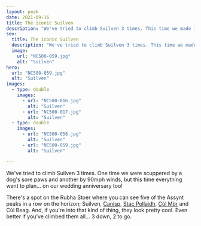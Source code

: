 ```yaml
---
layout: peak
date: 2021-09-16
title: The iconic Suilven
description: "We've tried to climb Suilven 3 times. This time we made it!"
seo:
  title: The iconic Suilven
  description: "We've tried to climb Suilven 3 times. This time we made it!"
  image:
    url: "NC500-059.jpg"
    alt: "Suilven" 
hero:
  url: "NC500-059.jpg"
  alt: "Suilven"
images:
  - type: double
    images:
      - url: "NC500-016.jpg"
        alt: "Suilven"
      - url: "NC500-017.jpg"
        alt: "Suilven" 
  - type: double
    images:
      - url: "NC500-058.jpg"
        alt: "Suilven"
      - url: "NC500-059.jpg"
        alt: "Suilven" 

---
```


We've tried to climb Suilven 3 times. One time we were scuppered by a dog's sore paws and another by 90mph winds, but this time everything went to plan... on our wedding anniversary too!

There's a spot on the Rubha Stoer where you can see five of the Assynt peaks in a row on the horizon; Suilven, [Canisp](/peaks/canisp-and-covid), [Stac Pollaidh](stac-pollaidh-sunrise-inversion), [Cùl Mòr](/peaks/sunset-trip-up-cul-mor) and Cùl Beag. And, if you're into that kind of thing, they look pretty cool. Even better if you've climbed them all... 3 down, 2 to go.
